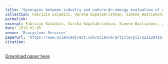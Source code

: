 ```yaml
---
title: "Synergies between industry and nature–An emergy evaluation of a biodiesel production system integrated with ecological systems"
collection: Fabrizio Saladini, Varsha Gopalakrishnan, Simone Bastianoni , Bhavik R Bakshi
permalink: 
excerpt: Fabrizio Saladini, Varsha Gopalakrishnan, Simone Bastianoni, and Bhavik R. Bakshi
date: 2018-02-05
venue: 'Ecosystems Services'
paperurl: 'https://www.sciencedirect.com/science/article/pii/S2212041617300682'>
citation:
---
```



[Download paper here](https://www.sciencedirect.com/science/article/pii/S2212041617300682)

<!-- Recommended citation: Saladini, Fabrizio, Varsha Gopalakrishnan, Simone Bastianoni, and Bhavik R. Bakshi. "Synergies between industry and nature–An emergy evaluation of a biodiesel production system integrated with ecological systems." Ecosystem Services 30 (2018): 257-266. -->
